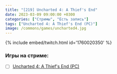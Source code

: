 ```yaml
---
title: "[219] Uncharted 4: A Thief's End"
date: 2023-03-09 09:00:00 +0300
categories: ["Стримы", "Есть запись"]
tags: ["Uncharted 4: A Thief's End (PC)"]
image: /commons/games/uncharted4.jpg
---
```


{% include embed/twitch.html id='1760020350' %}

### Игры на стриме:
+ [ ] [Uncharted 4: A Thief's End (PC)](/tags/uncharted-4-a-thief-s-end-pc)

